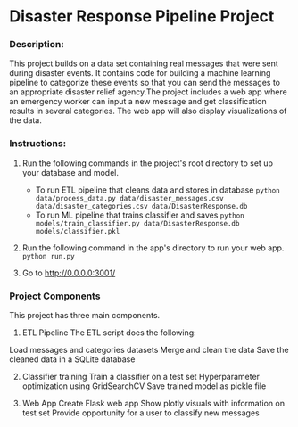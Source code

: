 # Disaster Response Pipeline Project

### Description:
This project builds on a data set containing real messages that were sent during disaster events. It contains code for building a machine learning pipeline to categorize these events so that you can send the messages to an appropriate disaster relief agency.The project includes a web app where an emergency worker can input a new message and get classification results in several categories. The web app will also display visualizations of the data.

### Instructions:
1. Run the following commands in the project's root directory to set up your database and model.

    - To run ETL pipeline that cleans data and stores in database
        `python data/process_data.py data/disaster_messages.csv data/disaster_categories.csv data/DisasterResponse.db`
    - To run ML pipeline that trains classifier and saves
        `python models/train_classifier.py data/DisasterResponse.db models/classifier.pkl`

2. Run the following command in the app's directory to run your web app.
    `python run.py`

3. Go to http://0.0.0.0:3001/

### Project Components
This project has three main components.

1. ETL Pipeline
The ETL script does the following:

Load messages and categories datasets
Merge and clean the data
Save the cleaned data in a SQLite database

2. Classifier training
Train a classifier on a test set
Hyperparameter optimization using GridSearchCV
Save trained model as pickle file

3. Web App
Create Flask web app
Show plotly visuals with information on test set
Provide opportunity for a user to classify new messages
